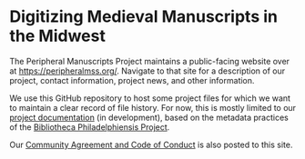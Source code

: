 # Digitizing Medieval Manuscripts in the Midwest

The Peripheral Manuscripts Project maintains a public-facing website over at <https://peripheralmss.org/>.
Navigate to that site for a description of our project, contact information, project news, and other information.

We use this GitHub repository to host some project files for which we want to maintain a clear record of file history.
For now, this is mostly limited to our [project documentation](https://github.com/midwest-manuscripts/peripheralmss/tree/master/documentation) (in development), based on the metadata practices of the [Bibliotheca Philadelphiensis Project](http://bibliophilly.pacscl.org/).

Our [Community Agreement and Code of Conduct](https://github.com/midwest-manuscripts/peripheralmss/blob/master/code-of-conduct.md) is also posted to this site.